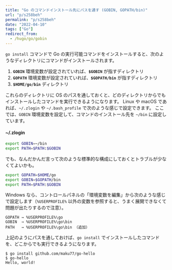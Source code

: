 ```yaml
---
title: "Go のコマンドインストール先にパスを通す (GOBIN, GOPATH/bin)"
url: "p/s258beh"
permalink: "p/s258beh"
date: "2022-04-10"
tags: ["Go"]
redirect_from:
  - /hugo/go/gobin
---
```


`go install` コマンドで Go の実行可能コマンドをインストールすると、次のようなディレクトリにコマンドがインストールされます。

1. __`GOBIN`__ 環境変数が設定されていれば、__`$GOBIN`__ が指すディレクトリ
2. __`GOPATH`__ 環境変数が設定されていれば、__`$GOPATH/bin`__ が指すディレクトリ
3. __`$HOME/go/bin`__ ディレクトリ

これらのディレクトリに OS のパスを通しておくと、どのディレクトリからでもインストールしたコマンドを実行できるようになります。
Linux や macOS であれば、`~/.zlogin` や `~/.bash_profile` で次のような感じで設定できます。
ここでは、`GOBIN` 環境変数を設定して、コマンドのインストール先を `~/bin` に設定しています。

#### ~/.zlogin

```sh
export GOBIN=~/bin
export PATH=$PATH:$GOBIN
```

でも、なんだかんだ言って次のような標準的な構成にしておくとトラブルが少なくてよいかも。

```sh
export GOPATH=$HOME/go
export GOBIN=$GOPATH/bin
export PATH=$PATH:$GOBIN
```

Windows なら、コントロールパネルの「環境変数を編集」から次のような感じで設定します（`%USERPROFILE%` 以外の変数を参照すると、うまく展開できなくて問題が出たりするので注意）。

```
GOPATH → %USERPROFILE%\go
GOBIN  → %USERPROFILE%\go\bin
PATH   → %USERPROFILE%\go\bin （追加）
```

上記のようにパスを通しておけば、`go install` でインストールしたコマンドを、どこからでも実行できるようになります。

```console
$ go install github.com/maku77/go-hello
$ go-hello
Hello, world!
```

